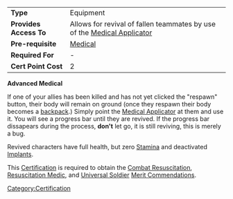 |                        |                                                                                                  |
| ---------------------- | ------------------------------------------------------------------------------------------------ |
| **Type**               | Equipment                                                                                        |
| **Provides Access To** | Allows for revival of fallen teammates by use of the [Medical Applicator](Medical_Applicator.md) |
| **Pre-requisite**      | [Medical](Medical.md)                                                                            |
| **Required For**       | \-                                                                                               |
| **Cert Point Cost**    | 2                                                                                                |

**Advanced Medical**

If one of your allies has been killed and has not yet clicked the
"respawn" button, their body will remain on ground (once they respawn
their body becomes a [backpack](backpack.md).) Simply point the
[Medical Applicator](Medical_Applicator.md) at them and use it.
You will see a progress bar until they are revived. If the progress bar
dissapears during the process, **don't** let go, it is still reviving,
this is merely a bug.

Revived characters have full health, but zero
[Stamina](Stamina.md) and deactivated
[Implants](Implants.md).

This [Certification](Certification.md) is required to obtain the
[Combat Resuscitation](Combat_Resuscitation.md), [Resuscitation
Medic](Resuscitation_Medic.md), and [Universal
Soldier](Universal_Soldier.md) [Merit
Commendations](Merit_Commendations.md).

[Category:Certification](Category:Certification.md)
